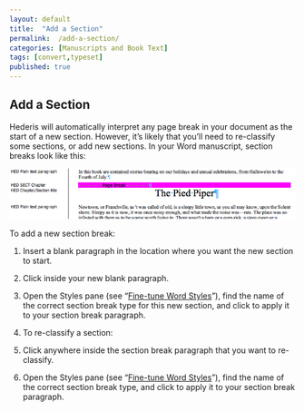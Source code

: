 ```yaml
---
layout: default
title:  "Add a Section"
permalink:  /add-a-section/
categories: [Manuscripts and Book Text]
tags: [convert,typeset]
published: true
---
```


<section data-type="chapter" class="hsecchapter" data-hederis-type="hsecchapter" id="add-a-section" data-pi-attrs="id: add-a-section; data-tags: convert,typeset;" role="doc-chapter" data-tags="convert,typeset" data-author-name=" " data-book-title=" " title="Add a Section"><h1 data-hederis-type="hblkchaptitle" class="hblkchaptitle" id="pHdaUXi4p">Add a Section</h1>
    <p class="hblkp" data-hederis-type="hblkp" id="pOPyxtvxo">Hederis will automatically interpret any page break in your document as the start of a new section. However, it&#8217;s likely that you&#8217;ll need to re-classify some sections, or add new sections. In your Word manuscript, section breaks look like this:</p>
    <img data-hederis-type="hblkimg" class="hblkimg" id="prbKgi4yK" src="/images/sectbr.png"/>
    <p class="hblkp" data-hederis-type="hblkp" id="plpbqsJBx">To add a new section break:</p>
    <ol class="hwprnum-list" data-hederis-type="hwprnum-list" id="pWGmvB5iN"><li class="hblkoli" data-hederis-type="hblkoli" id="lijUAEWBy1"><p class="hblkoli" data-hederis-type="hblkoli" id="pOEU9nphp">Insert a blank paragraph in the location where you want the new section to start.</p></li>
    <li class="hblkoli" data-hederis-type="hblkoli" id="lia0L03uel"><p class="hblkoli" data-hederis-type="hblkoli" id="pPrdefEjG">Click inside your new blank paragraph.</p></li>
    <li class="hblkoli" data-hederis-type="hblkoli" id="li9XmFOr0J"><p class="hblkoli" data-hederis-type="hblkoli" id="pfXAifBnf">Open the Styles pane (see &#8220;<a href="{% post_url 2019-07-09-15-Fine-tuneWordStyles %}"><span class="Hyperlink">Fine-tune Word Styles</span></a>&#8221;), find the name of the correct section break type for this new section, and click to apply it to your section break paragraph.</p></li>
    <li class="hblkoli" data-hederis-type="hblkoli" id="li7WCFkxha"><p class="hblkoli" data-hederis-type="hblkoli" id="pv987nIpx">To re-classify a section:</p></li>
    <li class="hblkoli" data-hederis-type="hblkoli" id="liNgre8gzA"><p class="hblkoli" data-hederis-type="hblkoli" id="p6fk0S025">Click anywhere inside the section break paragraph that you want to re-classify.</p></li>
    <li class="hblkoli" data-hederis-type="hblkoli" id="liSfUkhpOI"><p class="hblkoli" data-hederis-type="hblkoli" id="p47OJ4Wlf">Open the Styles pane (see &#8220;<a href="{% post_url 2019-07-09-15-Fine-tuneWordStyles %}"><span class="Hyperlink">Fine-tune Word Styles</span></a>&#8221;), find the name of the correct section break type, and click to apply it to your section break paragraph.</p></li>
    </ol>
    </section>
    